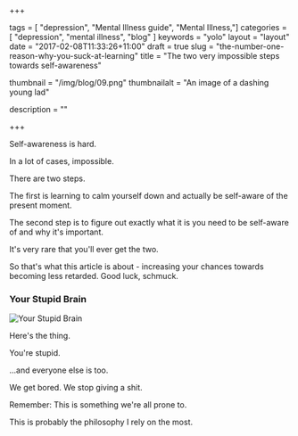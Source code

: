 +++

tags = [ "depression", "Mental Illness guide", "Mental Illness,"]
categories = [ "depression", "mental illness", "blog" ]
keywords = "yolo" 
layout = "layout"
date = "2017-02-08T11:33:26+11:00"
draft = true
slug = "the-number-one-reason-why-you-suck-at-learning"
title = "The two very impossible steps towards self-awareness"

thumbnail = "/img/blog/09.png"
thumbnailalt = "An image of a dashing young lad"

description = ""


+++

<!--
How to suck less at learning
How to be less suck at learning 

-->

Self-awareness is hard. 

In a lot of cases, impossible. 

There are two steps.

The first is learning to calm yourself down and actually be self-aware of the present moment. 

The second step is to figure out exactly what it is you need to be self-aware of and why it's important. 

It's very rare that you'll ever get the two. 

So that's what this article is about - increasing your chances towards becoming less retarded. Good luck, schmuck. 

### Your Stupid Brain

![Your Stupid Brain](/img/blog/07-01.png)

Here's the thing.

You're stupid. 

...and everyone else is too. 

We get bored. We stop giving a shit.

Remember: This is something we're all prone to. 




This is probably the philosophy I rely on the most. 





<!-- 




-->









